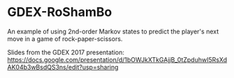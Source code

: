 # GDEX-RoShamBo
An example of using 2nd-order Markov states to predict the player's next move in a game of rock-paper-scissors.

Slides from the GDEX 2017 presentation:
https://docs.google.com/presentation/d/1bOWJkXTkGAjjB_0tZpduhwI5RsXdAK04b3wBsdQS3ns/edit?usp=sharing

